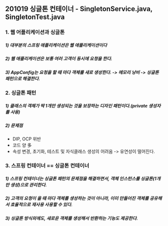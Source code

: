 ## 201019 싱글톤 컨테이너 - SingletonService.java, SingletonTest.java
### 1. 웹 어플리케이션과 싱글톤 
##### 1) 대부분의 스프링 애플리케이션은 웹 애플리케이션이다
##### 2) 웹 애플리케이션은 보통 여러 고객이 동시에 요청을 한다.
##### 3) AppConfig는 요청을 할 때 마다 객체를 새로 생성한다. -> 메모리 낭비 -> 싱글톤 패턴으로 해결한다.

### 2. 싱글톤 패턴
##### 1) 클래스의 객체가 딱 1개만 생성되는 것을 보장하는 디자인 패턴이다.(private 생성자를 사용)
##### 2) 문제점 
* DIP, OCP 위반
* 코드 양 多
* 속성 변경, 초기화, 테스트 및 자식클래스 생성의 어려움 -> 유연성이 떨어진다.

### 3. 스프링 컨테이너 == 싱글톤 컨테이너
##### 1) 스프링 컨테이너는 싱글톤 패턴의 문제점을 해결하면서, 객체 인스턴스를 싱글톤(1개만 생성)으로 관리한다.
##### 2) 고객의 요청이 올 때 마다 객체를 생성하는 것이 아니라, 이미 만들어진 객체를 공유해서 효율적으로 재사용 사용할 수 있다.
##### 3) 싱글톤 방식외에도, 새로운 객체를 생성해서 반환하는 기능도 제공한다.
         

